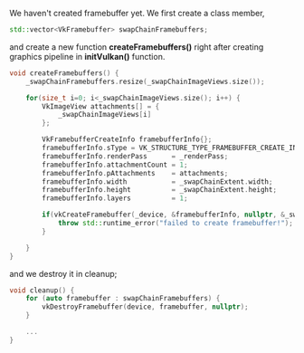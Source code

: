 We haven't created framebuffer yet. We first create a class member,

```c++
std::vector<VkFramebuffer> swapChainFramebuffers;
```

and create a new function **createFramebuffers()** right after creating graphics pipeline in **initVulkan()** function.

```c++
void createFramebuffers() {
    _swapChainFramebuffers.resize(_swapChainImageViews.size());

    for(size_t i=0; i<_swapChainImageViews.size(); i++) {
        VkImageView attachments[] = {
            _swapChainImageViews[i]
        };

        VkFramebufferCreateInfo framebufferInfo{};
        framebufferInfo.sType = VK_STRUCTURE_TYPE_FRAMEBUFFER_CREATE_INFO;
        framebufferInfo.renderPass      = _renderPass;
        framebufferInfo.attachmentCount = 1;
        framebufferInfo.pAttachments    = attachments;
        framebufferInfo.width           = _swapChainExtent.width;
        framebufferInfo.height          = _swapChainExtent.height;
        framebufferInfo.layers          = 1;

        if(vkCreateFramebuffer(_device, &framebufferInfo, nullptr, &_swapChainFramebuffers[i]) != VK_SUCCESS) {
            throw std::runtime_error("failed to create framebuffer!");
        }

    }
}
```

and we destroy it in cleanup;

```c++
void cleanup() {
    for (auto framebuffer : swapChainFramebuffers) {
        vkDestroyFramebuffer(device, framebuffer, nullptr);
    }

    ...
}
```